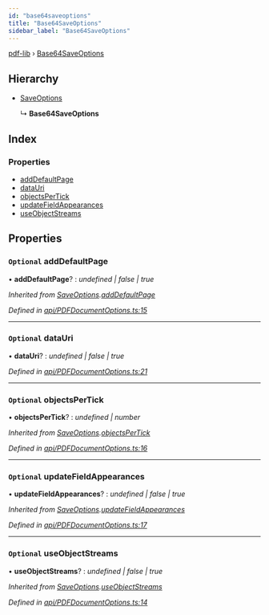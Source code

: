 ```yaml
---
id: "base64saveoptions"
title: "Base64SaveOptions"
sidebar_label: "Base64SaveOptions"
---
```


[pdf-lib](../index.md) › [Base64SaveOptions](base64saveoptions.md)

## Hierarchy

* [SaveOptions](saveoptions.md)

  ↳ **Base64SaveOptions**

## Index

### Properties

* [addDefaultPage](base64saveoptions.md#optional-adddefaultpage)
* [dataUri](base64saveoptions.md#optional-datauri)
* [objectsPerTick](base64saveoptions.md#optional-objectspertick)
* [updateFieldAppearances](base64saveoptions.md#optional-updatefieldappearances)
* [useObjectStreams](base64saveoptions.md#optional-useobjectstreams)

## Properties

### `Optional` addDefaultPage

• **addDefaultPage**? : *undefined | false | true*

*Inherited from [SaveOptions](saveoptions.md).[addDefaultPage](saveoptions.md#optional-adddefaultpage)*

*Defined in [api/PDFDocumentOptions.ts:15](https://github.com/Hopding/pdf-lib/blob/e10290a/src/api/PDFDocumentOptions.ts#L15)*

___

### `Optional` dataUri

• **dataUri**? : *undefined | false | true*

*Defined in [api/PDFDocumentOptions.ts:21](https://github.com/Hopding/pdf-lib/blob/e10290a/src/api/PDFDocumentOptions.ts#L21)*

___

### `Optional` objectsPerTick

• **objectsPerTick**? : *undefined | number*

*Inherited from [SaveOptions](saveoptions.md).[objectsPerTick](saveoptions.md#optional-objectspertick)*

*Defined in [api/PDFDocumentOptions.ts:16](https://github.com/Hopding/pdf-lib/blob/e10290a/src/api/PDFDocumentOptions.ts#L16)*

___

### `Optional` updateFieldAppearances

• **updateFieldAppearances**? : *undefined | false | true*

*Inherited from [SaveOptions](saveoptions.md).[updateFieldAppearances](saveoptions.md#optional-updatefieldappearances)*

*Defined in [api/PDFDocumentOptions.ts:17](https://github.com/Hopding/pdf-lib/blob/e10290a/src/api/PDFDocumentOptions.ts#L17)*

___

### `Optional` useObjectStreams

• **useObjectStreams**? : *undefined | false | true*

*Inherited from [SaveOptions](saveoptions.md).[useObjectStreams](saveoptions.md#optional-useobjectstreams)*

*Defined in [api/PDFDocumentOptions.ts:14](https://github.com/Hopding/pdf-lib/blob/e10290a/src/api/PDFDocumentOptions.ts#L14)*
